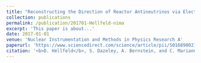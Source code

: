 ```yaml
---
title: "Reconstructing the Direction of Reactor Antineutrinos via Electron Scattering in Gd-Doped Water Cherenkov Detectors"
collection: publications
permalink: /publication/201701-Hellfeld-nima
excerpt: 'This paper is about...'
date: 2017-01-01
venue: 'Nuclear Instrumentation and Methods in Physics Research A'
paperurl: 'https://www.sciencedirect.com/science/article/pii/S0168900216310555'
citation: '<b>D. Hellfeld</b>, S. Dazeley, A. Bernstein, and C. Marianno, &quot;Reconstructing the Direction of Reactor Antineutrinos via Electron Scattering in Gd-Doped Water Cherenkov Detectors&quot;, <i>Nucl. Instrum. Meth. A</i>, vol. 841, pp. 130–138, Jan. 2017.'
---
```

